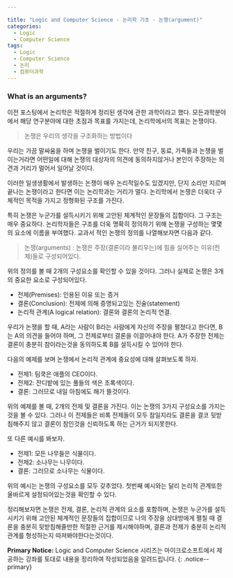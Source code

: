 ```yaml
---

title: "Logic and Computer Science - 논리학 기초 - 논쟁(argument)"
categories:
  - Logic
  - Computer Science
tags:
  - Logic
  - Computer Science
  - 논리
  - 컴퓨터과학
---
```

### What is an arguments?
이전 포스팅에서 논리학은 적절하게 정리된 생각에 관한 과학이라고 했다. 모든과학분야에서 해당 연구분야에 대한 초점과 목표를 가지는데, 논리학에서의 목표는 논쟁이다.

>논쟁은 우리의 생각을 구조화하는 방법이다

우리는 가끔 말싸움을 하며 논쟁을 벌이기도 한다. 만약 친구, 동료, 가족들과 논쟁을 벌이는거라면 어떤일에 대해 논쟁의 대상자의 의견에 동의하지않거나 본인이 주장하는 의견과 거리가 멀어서 일어날 것이다.

이러한 일생생활에서 발생하는 논쟁이 매우 논리적일수도 있겠지만, 단지 소리만 지르며 끝나는 논쟁이라고 한다면 이는 논리학과는 거리가 멀다. 논리학에서 논쟁은 더욱더 구체적인 목적을 가지고 정형화된 구조를 가진다.

특히 논쟁은 누군가를 설득시키기 위해 고안된 체계적인 문장들의 집합이다. 그 구조는 매우 중요하다. 논리학자들은 구조를 더욱 명확히 정의하기 위해 논쟁을 구성하는 몇몇의 요소에 이름을 부여했다. 교과서 적인 논쟁의 정의를 나열해보자면 다음과 같다.

> 논쟁(arguments)
:   논쟁은 주장(결론이라 불리우는)에 힘을 실어주는 이유(전제)들로 구성되어있다.

위의 정의를 볼 때 2개의 구성요소를 확인할 수 있을 것이다. 그러나 실제로 논쟁은 3개의 중요한 요소로 구성되어있다.

* 전제(Premises): 인용된 이유 또는 증거
* 결론(Conclusion): 전제에 의해 증명되고있는 진술(statement)
* 논리적 관계(A logical relation): 결론와 결론의 논리적 연결.

우리가 논쟁을 할 때, A라는 사람이 B라는 사람에게 자신의 주장을 펼쳤다고 한다면, B는 A의 의견을 들어야 하며, 그 전제로부터 결론을 이끌어내야 한다. A가 주장한 전제는 결론이 충분히 참이라는것을 동의하도록 B를 설득시킬 수 있어야 한다.

다음의 예제를 보며 논쟁에서 논리적 관계에 중요성에 대해 살펴보도록 하자.

* 전제1: 팀쿡은 애플의 CEO이다.
* 전제2: 잔디밭에 있는 풀들의 색은 초록색이다.
* 결론: 그러므로 내일 아침에도 해가 뜰것이다.

위의 예제를 볼 때, 2개의 전제 및 결론을 가진다. 이는 논쟁의 3가지 구성요소를 가지는것을 볼 수 있다. 그러나 이 전제들은 비록 전제들이 모두 참일지라도 결론을 결코 뒷받침해주지 않고 결론이 참인것을 신뢰하도록 하는 근거가 되지못한다.

또 다른 예시를 봐보자.

* 전제1: 모든 나무들은 식물이다.
* 전제2: 소나무는 나무이다.
* 결론: 그러므로 소나무는 식물이다.

위의 예시는 논쟁의 구성요소를 모두 갖추었다. 첫번째 예시와는 달리 논리적 관계또한 올바르게 설정되어있는것을 확인할 수 있다.


정리해보자면 논쟁은 전제, 결론, 논리적 관계의 요소를 포함하며, 논쟁은 누군가를 설득시키기 위해 고안된 체계적인 문장들의 집합이므로 나의 주장을 상대방에게 펼칠 때 결론을 충분히 뒷받침해줄만한 적절한 근거를 제시해야하며, 결론과 전제가 충분히 논리적 관계를 형성하는지 따져봐야한다는것이다.


**Primary Notice:** Logic and Computer Science 시리즈는 마이크로소프트에서 제공하는 강좌를 토대로 내용을 정리하여 작성되었음을 알려드립니다.
{: .notice--primary}
